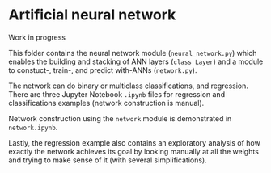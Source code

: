 # Artificial neural network

Work in progress

This folder contains the neural network module (`neural_network.py`) which enables the building and stacking of ANN layers (`class Layer`) and a module to constuct-, train-, and predict with-ANNs (`network.py`).

The network can do binary or multiclass classifications, and regression. There are three Jupyter Notebook `.ipynb` files for regression and classifications examples (network construction is manual).  

Network construction using the `network` module is demonstrated in `network.ipynb`.  

Lastly, the regression example also contains an exploratory analysis of how exactly the network achieves its goal by looking manually at all the weights and trying to make sense of it (with several simplifications).
